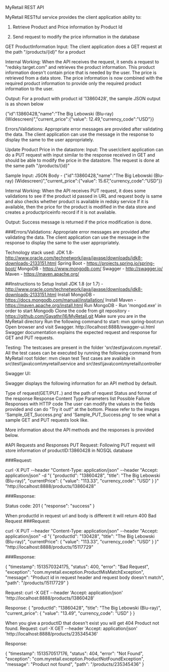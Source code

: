 MyRetail REST API

MyRetail RESTful service provides the client application ability to:

1. Retrieve Product and Price information by Product Id

2. Send request to modify the price information in the database

GET ProductInformation
Input: The client application does a GET request at the path "/products/{id}" for a product

Internal Working: When the API receives the request, it sends a request to "redsky.target.com" and retrieves the product information. This product information doesn't contain price that is needed by the user. The price is retrieved from a data store. The price information is now combined with the required product information to provide only the required product information to the user.

Output: For a product with product id '13860428', the sample JSON output is as shown below

{"id":13860428,"name":"The Big Lebowski (Blu-ray) (Widescreen)","current_price":{"value": 12.49,"currency_code":"USD"}}

Errors/Validations: Appropriate error messages are provided after validating the data. The client application can use the message in the response to display the same to the user appropriately.


Update Product Price in the datastore:
Input: The user/client application can do a PUT request with input similar to the response received in GET and should be able to modify the price in the datastore. The request is done at the same path "/products/{id}"

Sample Input: JSON Body - {"id":13860428,"name":"The Big Lebowski (Blu-ray) (Widescreen)","current_price":{"value": 15.67,"currency_code":"USD"}}

Internal Working: When the API receives PUT request, it does some validations to see if the product id passed in URL and request body is same and also checks whether product is available in redsky service 
If it is available, then the price for the product is modified in the data store and creates a productpriceinfo record if it is not available.

Output: Success message is returned if the price modification is done.

###Errors/Validations: Appropriate error messages are provided after validating the data. The client application can use the message in the response to display the same to the user appropriately.

Technology stack used:
JDK 1.8-http://www.oracle.com/technetwork/java/javase/downloads/jdk8-downloads-2133151.html
Spring Boot - https://projects.spring.io/spring-boot/
MongoDB - https://www.mongodb.com/
Swagger - http://swagger.io/
Maven - https://maven.apache.org/

##Instructions to Setup 
Install JDK 1.8 (or 1.7) -http://www.oracle.com/technetwork/java/javase/downloads/jdk8-downloads-2133151.html
Install MongoDB  - https://docs.mongodb.com/manual/installation/
Install Maven - https://maven.apache.org/install.html
Run MongoDB - Run 'mongod.exe' in order to start Mongodb
Clone the code from git repository - https://github.com/Gayathri16/MyRetail.git
Make sure you are in the MyRetail directory
Run the following command to start:  mvn spring-boot:run
Open browser and visit Swagger. http://localhost:8888/swagger-ui.html
Swagger documentation explains the expected request and response for GET and PUT requests.

Testing:
The testcases are present in the folder 'src\test\java\com.myretail'.
All the test cases can be executed by running the following command from MyRetail root folder: mvn clean test
Test cases are available in src\test\java\com\myretail\service and src\test\java\com\myretail\controller

Swagger UI:

Swagger displays the following information for an API method by default.

Type of request(GET/PUT..) and the path of request
Status and format of the response
Response Content Type
Parameters list
Possible Failure Responses with HTTP code
The user can modify the values in the fields provided and can do "Try it out!" at the bottom. Please refer to the images 'Sample_GET_Success.png' and 'Sample_PUT_Success.png' to see what a sample GET and PUT requests look like.

More information about the API methods and the responses is provided below.

#API Requests and Responses
PUT Request:
Following PUT request will store information of productID:13860428 in NOSQL database

###Request:

curl -X PUT --header "Content-Type: application/json" --header "Accept: application/json" -d "{
  "productId": "13860428",
  "title": "The Big Lebowski (Blu-ray)",
  "currentPrice": {
    "value": "113.33",
    "currency_code": "USD"
  }
}" "http://localhost:8888/products/13860428"

###Response:

Status code: 201 { "response": "success" }

When productId in request url and body is different it will return 400 Bad Request
###Request:

curl -X PUT --header "Content-Type: application/json" --header "Accept: application/json" -d "{
  "productId": "130428",
  "title": "The Big Lebowski (Blu-ray)",
  "currentPrice": {
    "value": "113.33",
    "currency_code": "USD"
  }
}" "http://localhost:8888/products/15117729"

###Response:

{
  "timestamp": 1513570324175,
  "status": 400,
  "error": "Bad Request",
  "exception": "com.myretail.exception.ProductMisMatchException",
  "message": "Product id in request header and request body doesn't match",
  "path": "/products/15117729"
}


Request:
curl -X GET --header 'Accept: application/json' 'http://localhost:8888/products/13860428'

Response:
{ "productId": "13860428", "title": "The Big Lebowski (Blu-ray)", "current_price": { "value": "13.49", "currency_code": "USD" } }

When you give a productID that doesn't exist you will get 404 Product not found.
Request:
curl -X GET --header 'Accept: application/json' 'http://localhost:8888/products/235345436'

Response:

{
  "timestamp": 1513570517176,
  "status": 404,
  "error": "Not Found",
  "exception": "com.myretail.exception.ProductNotFoundException",
  "message": "Product not found",
  "path": "/products/235345436"
}

